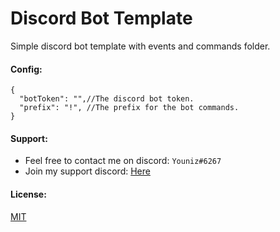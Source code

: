 # Discord Bot Template
Simple discord bot template with events and commands folder.

#### Config:

```json5
{
  "botToken": "",//The discord bot token.
  "prefix": "!", //The prefix for the bot commands.
}
```
#### Support:

* Feel free to contact me on discord: `Youniz#6267`
* Join my support discord: [Here](https://discord.gg/aSQsaB4t43)

#### License:
[MIT](https://choosealicense.com/licenses/mit/)
